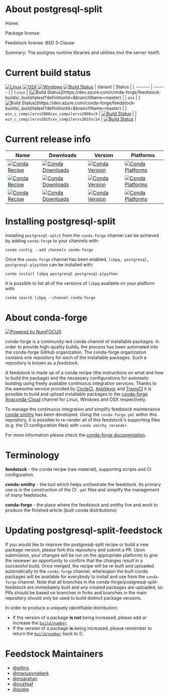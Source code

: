 About postgresql-split
======================

Home: 

Package license: 

Feedstock license: BSD 3-Clause

Summary: The postgres runtime libraries and utilities (not the server itself)



Current build status
====================

[![Linux](https://img.shields.io/circleci/project/github/conda-forge/postgresql-feedstock/master.svg?label=Linux)](https://circleci.com/gh/conda-forge/postgresql-feedstock)
[![OSX](https://img.shields.io/travis/conda-forge/postgresql-feedstock/master.svg?label=macOS)](https://travis-ci.org/conda-forge/postgresql-feedstock)
[![Windows](https://img.shields.io/appveyor/ci/conda-forge/postgresql-feedstock/master.svg?label=Windows)](https://ci.appveyor.com/project/conda-forge/postgresql-feedstock/branch/master)
[![Build Status](https://dev.azure.com/conda-forge/feedstock-builds/_apis/build/status/postgresql-feedstock?branchName=master)](https://dev.azure.com/conda-forge/feedstock-builds/_build/latest?definitionId=&branchName=master)
| Variant | Status |
| ------- | ------ |
| `linux` | [![Build Status](https://dev.azure.com/conda-forge/feedstock-builds/_apis/build/status/postgresql-feedstock?branchName=master&jobName=linux&configuration=linux_)](https://dev.azure.com/conda-forge/feedstock-builds/_build/latest?definitionId=&branchName=master) |
| `osx` | [![Build Status](https://dev.azure.com/conda-forge/feedstock-builds/_apis/build/status/postgresql-feedstock?branchName=master&jobName=osx&configuration=osx_)](https://dev.azure.com/conda-forge/feedstock-builds/_build/latest?definitionId=&branchName=master) |
| `win_c_compilervs2008cxx_compilervs2008vc9` | [![Build Status](https://dev.azure.com/conda-forge/feedstock-builds/_apis/build/status/postgresql-feedstock?branchName=master&jobName=win&configuration=win_c_compilervs2008cxx_compilervs2008vc9)](https://dev.azure.com/conda-forge/feedstock-builds/_build/latest?definitionId=&branchName=master) |
| `win_c_compilervs2015cxx_compilervs2015vc14` | [![Build Status](https://dev.azure.com/conda-forge/feedstock-builds/_apis/build/status/postgresql-feedstock?branchName=master&jobName=win&configuration=win_c_compilervs2015cxx_compilervs2015vc14)](https://dev.azure.com/conda-forge/feedstock-builds/_build/latest?definitionId=&branchName=master) |

Current release info
====================

| Name | Downloads | Version | Platforms |
| --- | --- | --- | --- |
| [![Conda Recipe](https://img.shields.io/badge/recipe-libpq-green.svg)](https://anaconda.org/conda-forge/libpq) | [![Conda Downloads](https://img.shields.io/conda/dn/conda-forge/libpq.svg)](https://anaconda.org/conda-forge/libpq) | [![Conda Version](https://img.shields.io/conda/vn/conda-forge/libpq.svg)](https://anaconda.org/conda-forge/libpq) | [![Conda Platforms](https://img.shields.io/conda/pn/conda-forge/libpq.svg)](https://anaconda.org/conda-forge/libpq) |
| [![Conda Recipe](https://img.shields.io/badge/recipe-postgresql-green.svg)](https://anaconda.org/conda-forge/postgresql) | [![Conda Downloads](https://img.shields.io/conda/dn/conda-forge/postgresql.svg)](https://anaconda.org/conda-forge/postgresql) | [![Conda Version](https://img.shields.io/conda/vn/conda-forge/postgresql.svg)](https://anaconda.org/conda-forge/postgresql) | [![Conda Platforms](https://img.shields.io/conda/pn/conda-forge/postgresql.svg)](https://anaconda.org/conda-forge/postgresql) |
| [![Conda Recipe](https://img.shields.io/badge/recipe-postgresql--plpython-green.svg)](https://anaconda.org/conda-forge/postgresql-plpython) | [![Conda Downloads](https://img.shields.io/conda/dn/conda-forge/postgresql-plpython.svg)](https://anaconda.org/conda-forge/postgresql-plpython) | [![Conda Version](https://img.shields.io/conda/vn/conda-forge/postgresql-plpython.svg)](https://anaconda.org/conda-forge/postgresql-plpython) | [![Conda Platforms](https://img.shields.io/conda/pn/conda-forge/postgresql-plpython.svg)](https://anaconda.org/conda-forge/postgresql-plpython) |

Installing postgresql-split
===========================

Installing `postgresql-split` from the `conda-forge` channel can be achieved by adding `conda-forge` to your channels with:

```
conda config --add channels conda-forge
```

Once the `conda-forge` channel has been enabled, `libpq, postgresql, postgresql-plpython` can be installed with:

```
conda install libpq postgresql postgresql-plpython
```

It is possible to list all of the versions of `libpq` available on your platform with:

```
conda search libpq --channel conda-forge
```


About conda-forge
=================

[![Powered by NumFOCUS](https://img.shields.io/badge/powered%20by-NumFOCUS-orange.svg?style=flat&colorA=E1523D&colorB=007D8A)](http://numfocus.org)

conda-forge is a community-led conda channel of installable packages.
In order to provide high-quality builds, the process has been automated into the
conda-forge GitHub organization. The conda-forge organization contains one repository
for each of the installable packages. Such a repository is known as a *feedstock*.

A feedstock is made up of a conda recipe (the instructions on what and how to build
the package) and the necessary configurations for automatic building using freely
available continuous integration services. Thanks to the awesome service provided by
[CircleCI](https://circleci.com/), [AppVeyor](https://www.appveyor.com/)
and [TravisCI](https://travis-ci.org/) it is possible to build and upload installable
packages to the [conda-forge](https://anaconda.org/conda-forge)
[Anaconda-Cloud](https://anaconda.org/) channel for Linux, Windows and OSX respectively.

To manage the continuous integration and simplify feedstock maintenance
[conda-smithy](https://github.com/conda-forge/conda-smithy) has been developed.
Using the ``conda-forge.yml`` within this repository, it is possible to re-render all of
this feedstock's supporting files (e.g. the CI configuration files) with ``conda smithy rerender``.

For more information please check the [conda-forge documentation](https://conda-forge.org/docs/).

Terminology
===========

**feedstock** - the conda recipe (raw material), supporting scripts and CI configuration.

**conda-smithy** - the tool which helps orchestrate the feedstock.
                   Its primary use is in the construction of the CI ``.yml`` files
                   and simplify the management of *many* feedstocks.

**conda-forge** - the place where the feedstock and smithy live and work to
                  produce the finished article (built conda distributions)


Updating postgresql-split-feedstock
===================================

If you would like to improve the postgresql-split recipe or build a new
package version, please fork this repository and submit a PR. Upon submission,
your changes will be run on the appropriate platforms to give the reviewer an
opportunity to confirm that the changes result in a successful build. Once
merged, the recipe will be re-built and uploaded automatically to the
`conda-forge` channel, whereupon the built conda packages will be available for
everybody to install and use from the `conda-forge` channel.
Note that all branches in the conda-forge/postgresql-split-feedstock are
immediately built and any created packages are uploaded, so PRs should be based
on branches in forks and branches in the main repository should only be used to
build distinct package versions.

In order to produce a uniquely identifiable distribution:
 * If the version of a package **is not** being increased, please add or increase
   the [``build/number``](https://conda.io/docs/user-guide/tasks/build-packages/define-metadata.html#build-number-and-string).
 * If the version of a package **is** being increased, please remember to return
   the [``build/number``](https://conda.io/docs/user-guide/tasks/build-packages/define-metadata.html#build-number-and-string)
   back to 0.

Feedstock Maintainers
=====================

* [@gillins](https://github.com/gillins/)
* [@mariusvniekerk](https://github.com/mariusvniekerk/)
* [@msarahan](https://github.com/msarahan/)
* [@ocefpaf](https://github.com/ocefpaf/)
* [@sodre](https://github.com/sodre/)

